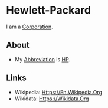 # Hewlett-Packard

I am a [Corporation](240000000.md).

## About

- My [Abbreviation](210000000.md) is [HP](240000048.md).

## Links

- Wikipedia: [Https://En.Wikipedia.Org](https://en.wikipedia.org/wiki/Hewlett-Packard)
- Wikidata: [Https://Wikidata.Org](https://wikidata.org/wiki/Q80978)

